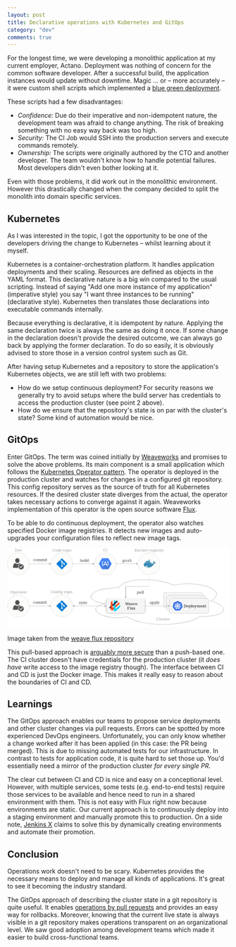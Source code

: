 ```yaml
---
layout: post
title: Declarative operations with Kubernetes and GitOps
category: "dev"
comments: true
---
```


For the longest time, we were developing a monolithic application at my current employer, Actano.
Deployment was nothing of concern for the common software developer.
After a successful build, the application instances would update without downtime. Magic ... or – more accurately – it were custom shell scripts which implemented a [blue green deployment](https://martinfowler.com/bliki/BlueGreenDeployment.html).

These scripts had a few disadvantages:
* *Confidence:* Due do their imperative and non-idempotent nature, the development team was afraid to change anything. The risk of breaking something with no easy way back was too high.
* *Security:* The CI Job would SSH into the production servers and execute commands remotely.
* *Ownership:* The scripts were originally authored by the CTO and another developer. The team wouldn't know how to handle potential failures. Most developers didn't even bother looking at it.

Even with those problems, it did work out in the monolithic environment. However this drastically changed when the company decided to split the monolith into domain specific services.

## Kubernetes

As I was interested in the topic, I got the opportunity to be one of the developers driving the change to Kubernetes – whilst learning about it myself.

Kubernetes is a container-orchestration platform. It handles application deployments and their scaling.
Resources are defined as objects in the YAML format. This declarative nature is a big win compared to the usual scripting.
Instead of saying "Add one more instance of my application" (imperative style) you say "I want three instances to be running" (declarative style).
Kubernetes then translates those declarations into executable commands internally.

Because everything is declarative, it is idempotent by nature. Applying the same declaration twice is always the same as doing it once.
If some change in the declaration doesn't provide the desired outcome, we can always go back by applying the former declaration.
To do so easily, it is obviously advised to store those in a version control system such as Git.

After having setup Kubernetes and a repository to store the application's Kubernetes objects, we are still left with two problems:
* How do we setup continuous deployment? For security reasons we generally try to avoid setups where the build server has credentials to access the production cluster (see point 2 above).
* How do we ensure that the repository's state is on par with the cluster's state? Some kind of automation would be nice.

## GitOps

Enter GitOps. The term was coined initially by [Weaveworks](https://www.weave.works/technologies/gitops/) and promises to solve the above problems.
Its main component is a small application which follows the [Kubernetes Operator pattern](https://coreos.com/blog/introducing-operators.html).
The operator is deployed in the production cluster and watches for changes in a configured git repository.
This config repository serves as the source of truth for all Kubernetes resources.
If the desired cluster state diverges from the actual, the operator takes necessary actions to converge against it again.
Weaveworks implementation of this operator is the open source software [Flux](https://github.com/weaveworks/flux).

To be able to do continuous deployment, the operator also watches specified Docker image registries.
It detects new images and auto-upgrades your configuration files to reflect new image tags.

![Deployment pipeline with GitOps](/assets/gitops/deployment-pipeline.png "Deployment pipeline with GitOps")
<div class="caption">Image taken from the <a href="https://github.com/weaveworks/flux">weave flux repository</a></div>

This pull-based approach is [arguably more secure](https://www.weave.works/blog/how-secure-is-your-cicd-pipeline) than a push-based one.
The CI cluster doesn't have credentials for the production cluster (it _does have_ write access to the image registry though).
The interface between CI and CD is just the Docker image. This makes it really easy to reason about the boundaries of CI and CD.

## Learnings

The GitOps approach enables our teams to propose service deployments and other cluster changes via pull requests.
Errors can be spotted by more experienced DevOps engineers.
Unfortunately, you can only know whether a change worked after it has been applied (in this case: the PR being merged).
This is due to missing automated tests for our infrastructure. In contrast to tests for application code, it is quite hard to set those up.
You'd essentially need a mirror of the production cluster _for every single PR_.

The clear cut between CI and CD is nice and easy on a conceptional level. However, with multiple services,
some tests (e.g. end-to-end tests) require those services to be available and hence need to run in a shared environment with them.
This is not easy with Flux right now because environments are static. Our current approach is to continuously deploy into a staging environment
and manually promote this to production.
On a side note, [Jenkins X](https://jenkins.io/projects/jenkins-x/) claims to solve this by dynamically creating environments and automate their promotion.

## Conclusion

Operations work doesn't need to be scary. Kubernetes provides the necessary means to deploy and manage all kinds of applications.
It's great to see it becoming the industry standard.

The GitOps approach of describing the cluster state in a git repository is quite useful.
It enables [operations by pull requests](https://www.weave.works/blog/gitops-operations-by-pull-request) and provides an easy way for rollbacks.
Moreover, knowing that the current live state is always visible in a git repository makes operations transparent on an organizational level.
We saw good adoption among development teams which made it easier to build cross-functional teams.
